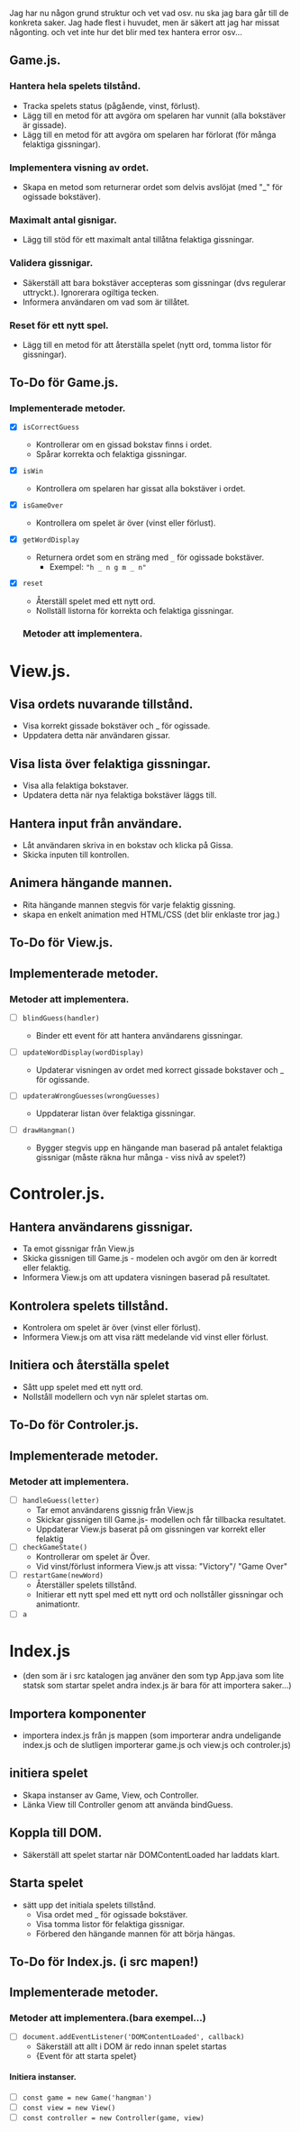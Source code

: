Jag har nu någon grund struktur och vet vad osv. nu ska jag bara går till de konkreta saker. Jag hade flest i huvudet, men är säkert att jag har missat någonting. och vet inte hur det blir med tex hantera error osv... 
## Game.js.

### Hantera hela spelets tilstånd.
 - Tracka spelets status (pågående, vinst, förlust).
 - Lägg till en metod för att avgöra om spelaren har vunnit (alla bokstäver är gissade).
 - Lägg till en metod för att avgöra om spelaren har förlorat (för många felaktiga gissningar).

 ### Implementera visning av ordet.
 - Skapa en metod som returnerar ordet som delvis avslöjat (med  "_" för ogissade bokstäver).

 ### Maximalt antal gisnigar.
 - Lägg till stöd för ett maximalt antal tillåtna felaktiga gissningar.

 ### Validera gissnigar.
 - Säkerställ att bara bokstäver accepteras som gissningar (dvs regulerar uttryckt.). Ignorerara ogiltiga tecken.
 - Informera användaren om vad som är tillåtet.

 ### Reset för ett nytt spel.
 - Lägg till en metod för att återställa spelet (nytt ord, tomma listor för gissningar).

 ## To-Do för Game.js.

### Implementerade metoder.
- [x] `isCorrectGuess`  
  - Kontrollerar om en gissad bokstav finns i ordet.
  - Spårar korrekta och felaktiga gissningar.

- [x] `isWin`  
  - Kontrollera om spelaren har gissat alla bokstäver i ordet.

- [x] `isGameOver`  
  - Kontrollera om spelet är över (vinst eller förlust).

- [x] `getWordDisplay`  
  - Returnera ordet som en sträng med `_` för ogissade bokstäver.  
    - Exempel: `"h _ n g m _ n"`

- [x] `reset`  
  - Återställ spelet med ett nytt ord.  
  - Nollställ listorna för korrekta och felaktiga gissningar.

  ### Metoder att implementera.

# View.js.

## Visa ordets nuvarande tillstånd.
- Visa korrekt gissade bokstäver och _ för ogissade.
- Uppdatera detta när användaren gissar.

## Visa lista över felaktiga gissningar.
- Visa alla felaktiga bokstaver.
- Updatera detta när nya felaktiga bokstäver läggs till.

## Hantera input från användare.
- Låt användaren skriva in en bokstav och klicka på Gissa.
- Skicka inputen till kontrollen.

## Animera hängande mannen.
- Rita hängande mannen stegvis för varje felaktig gissning.
- skapa en enkelt animation med HTML/CSS (det blir enklaste tror jag.)

## To-Do för View.js.

## Implementerade metoder.
### Metoder att implementera.
- [ ] `blindGuess(handler)`
    - Binder ett event för att hantera användarens gissningar.

- [ ] `updateWordDisplay(wordDisplay)`
    - Updaterar visningen av ordet med korrect gissade bokstaver och _ för ogissande.

- [ ] `updateraWrongGuesses(wrongGuesses)`
    - Uppdaterar listan över felaktiga gissningar.

- [ ] `drawHangman()`
    - Bygger stegvis upp en hängande man baserad på antalet felaktiga gissnigar (måste räkna hur många - viss nivå av spelet?)

# Controler.js.

## Hantera användarens gissnigar.
- Ta emot gissnigar från View.js
- Skicka gissnigen till Game.js - modelen och avgör om den är korredt eller felaktig.
- Informera View.js om att updatera visningen baserad på resultatet.

## Kontrolera spelets tillstånd.
- Kontrolera om spelet är över (vinst eller förlust).
- Informera View.js om att visa rätt medelande vid vinst eller förlust.

## Initiera och återställa spelet
- Sått upp spelet med ett nytt ord.
- Nollståll modellern och vyn när splelet startas om.

## To-Do för Controler.js.

## Implementerade metoder.
### Metoder att implementera.
- [ ] `handleGuess(letter)`
    - Tar emot användarens gissnig från View.js
    - Skickar gissnigen till Game.js- modellen och får tillbacka resultatet.
    - Uppdaterar View.js baserat på om gissningen var korrekt eller felaktig
- [ ] `checkGameState()`
    - Kontrollerar om spelet är Över.
    - Vid vinst/förlust informera View.js att vissa: "Victory"/ "Game Over"
- [ ] `restartGame(newWord)`
    - Återställer spelets tillstånd.
    - Initierar ett nytt spel med ett nytt ord och nollståller gissningar och animationtr.
- [ ] `a`

# Index.js 
- (den som är i src katalogen jag använer den som typ App.java som lite statsk som startar spelet andra index.js är bara för att importera saker...)

## Importera komponenter
- importera index.js från js mappen (som importerar andra undeligande index.js och de slutligen importerar game.js och view.js och controler.js)

## initiera spelet
- Skapa instanser av Game, View, och Controller.
- Länka View till Controller genom att använda bindGuess.

## Koppla till DOM.
- Säkerställ att spelet startar när DOMContentLoaded har laddats klart.

## Starta spelet
- sätt upp det initiala spelets tillstånd.
    - Visa ordet med _ för ogissade bokstäver.
    - Visa tomma listor för felaktiga gissnigar.
    - Förbered den hängande mannen för att börja hängas.

## To-Do för Index.js. (i src mapen!)

## Implementerade metoder.
### Metoder att implementera.(bara exempel...)
- [ ] `document.addEventListener('DOMContentLoaded', callback)`
    - Säkerställ att allt i DOM är redo innan spelet startas
    - {Event för att starta spelet}
#### Initiera instanser.
- [ ] `const game = new Game('hangman')`
- [ ] `const view = new View()`
- [ ] `const controller = new Controller(game, view)`
